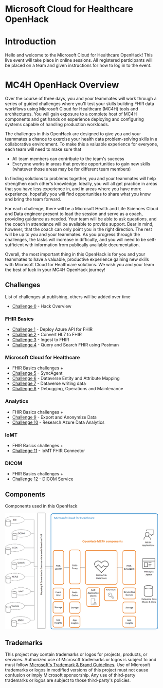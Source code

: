 # Microsoft Cloud for Healthcare OpenHack

# Introduction
Hello and welcome to the Microsoft Cloud for Healthcare OpenHack! This live event will take place in online sessions. All registered participants will be placed on a team and given instructions for how to log in to the event.


# MC4H OpenHack Overview
Over the course of three days, you and your teammates will work through a series of guided challenges where you'll test your skills building FHIR data workflows using Microsoft Cloud for Healthcare (MC4H) tools and architectures. You will gain exposure to a complete host of MC4H components and get hands on experience deploying and configuring systems capable of handling production workloads.

The challenges in this OpenHack are designed to give you and your teammates a chance to exercise your health data problem-solving skills in a collaborative environment. To make this a valuable experience for everyone, each team will need to make sure that 

+ All team members can contribute to the team's success
+ Everyone works in areas that provide opportunities to gain new skills (whatever those areas may be for different team members)

In finding solutions to problems together, you and your teammates will help strengthen each other's knowledge. Ideally, you will all get practice in areas that you have less experience in, and in areas where you have more experience, hopefully you will find opportunities to share what you know and bring the team forward.

For each challenge, there will be a Microsoft Health and Life Sciences Cloud and Data engineer present to lead the session and serve as a coach, providing guidance as needed. Your team will be able to ask questions, and the coach in attendance will be available to provide support. Bear in mind, however, that the coach can only point you in the right direction. The rest will be up to you and your teammates. As you progress through the challenges, the tasks will increase in difficulty, and you will need to be self-sufficient with information from publically available documentation.

Overall, the most important thing in this OpenHack is for you and your teammates to have a valuable, productive experience gaining new skills with Microsoft Cloud for Healthcare solutions. We wish you and your team the best of luck in your MC4H OpenHack journey!


## Challenges  
List of challenges at publishing, others will be added over time 
- [Challenge 0](Challenge-0/Readme.md) - Hack Overview

### FHIR Basics 
- [Challenge 1](Challenge-1/Readme.md) - Deploy Azure API for FHIR
- [Challenge 2](Challenge-2/Readme.md) - Convert HL7 to FHIR
- [Challenge 3](Challenge-3/Readme.md) - Ingest to FHIR
- [Challenge 4](Challenge-4/Readme.md) - Query and Search FHIR using Postman 

### Microsoft Cloud for Healthcare 
- FHIR Basics challenges +
- [Challenge 5](Challenge-5/Readme.md) - SyncAgent 
- [Challenge 6](Challenge-6/Readme.md) - Dataverse Entity and Attribute Mapping 
- [Challenge 7](Challenge-7/Readme.md) - Dataverse writing data
- [Challenge 8](Challenge-8/Readme.md) - Debugging, Operations and Maintenance 

### Analytics 
- FHIR Basics challenges +
- [Challenge 9](Challenge-9/Readme.md) - Export and Anonymize Data 
- [Challenge 10](Challenge-10/Readme.md) - Research Azure Data Analytics

### IoMT
- FHIR Basics challenges +
- [Challenge 11](Challenge-11/Readme.md) - IoMT FHIR Connector

### DICOM
- FHIR Basics challenges +
- [Challenge 12](Challenge-12/Readme.md) - DICOM Service   

## Components  
Components used in this OpenHack 

![component deployment](/docs/assets/images/architecture/BigPicture.png)







## Trademarks

This project may contain trademarks or logos for projects, products, or services. Authorized use of Microsoft 
trademarks or logos is subject to and must follow 
[Microsoft's Trademark & Brand Guidelines](https://www.microsoft.com/en-us/legal/intellectualproperty/trademarks/usage/general).
Use of Microsoft trademarks or logos in modified versions of this project must not cause confusion or imply Microsoft sponsorship.
Any use of third-party trademarks or logos are subject to those third-party's policies.
